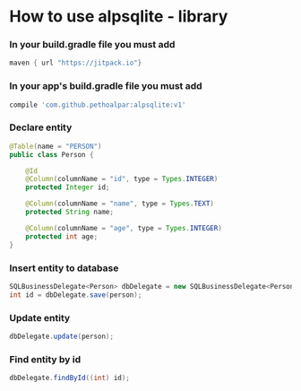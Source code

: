 <h1>How to use alpsqlite - library</h1>

<h3>In your build.gradle file you must add</h3>

```gradle
maven { url "https://jitpack.io"}
```

<h3>In your app's build.gradle file you must add</h3>

```gradle
compile 'com.github.pethoalpar:alpsqlite:v1'
```

<h3>Declare entity</h3>

```java
@Table(name = "PERSON")
public class Person {

    @Id
    @Column(columnName = "id", type = Types.INTEGER)
    protected Integer id;

    @Column(columnName = "name", type = Types.TEXT)
    protected String name;

    @Column(columnName = "age", type = Types.INTEGER)
    protected int age;
}
```

<h3>Insert entity to database</h3>

```java
SQLBusinessDelegate<Person> dbDelegate = new SQLBusinessDelegate<Person>(context,Person.class,"database name", null,1);
int id = dbDelegate.save(person);
```

<h3>Update entity</h3>

```java
dbDelegate.update(person);
```

<h3>Find entity by id</h3>

```java
dbDelegate.findById((int) id);
```
